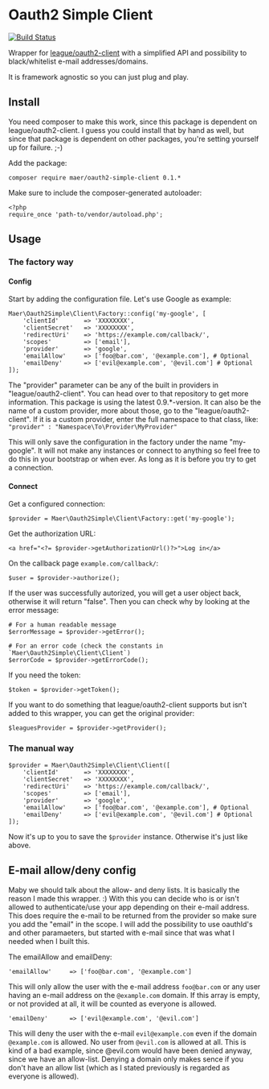 # Oauth2 Simple Client

[![Build Status](https://travis-ci.org/magnus-eriksson/oauth2-simple-client.svg?branch=master)](https://travis-ci.org/magnus-eriksson/oauth2-simple-client)


Wrapper for [league/oauth2-client](https://github.com/thephpleague/oauth2-client) with a simplified API and possibility to black/whitelist e-mail addresses/domains.

It is framework agnostic so you can just plug and play. 


## Install
You need composer to make this work, since this package is dependent on league/oauth2-client. I guess you could install that by hand as well, but since that package is dependent on other packages, you're setting yourself up for failure. ;-)

Add the package:

    composer require maer/oauth2-simple-client 0.1.*

Make sure to include the composer-generated autoloader:

    <?php
    require_once 'path-to/vendor/autoload.php';

## Usage

### The factory way

#### Config
Start by adding the configuration file. Let's use Google as example:

    Maer\Oauth2Simple\Client\Factory::config('my-google', [
        'clientId'       => 'XXXXXXXX',
        'clientSecret'   => 'XXXXXXXX',
        'redirectUri'    => 'https://example.com/callback/',
        'scopes'         => ['email'],
        'provider'       => 'google',
        'emailAllow'     => ['foo@bar.com', '@example.com'], # Optional
        'emailDeny'      => ['evil@example.com', '@evil.com'] # Optional
    ]);

The "provider" parameter can be any of the built in providers in "league/oauth2-client". You can head over to that repository to get more information. This package is using the latest 0.9.*-version.
It can also be the name of a custom provider, more about those, go to the "league/oauth2-client".
If it is a custom provider, enter the full namespace to that class, like: `"provider" : "Namespace\To\Provider\MyProvider"`

This will only save the configuration in the factory under the name "my-google". It will not make any instances or connect to anything so feel free to do this in your bootstrap or when ever. As long as it is before you try to get a connection.


#### Connect

Get a configured connection:

    $provider = Maer\Oauth2Simple\Client\Factory::get('my-google');

Get the authorization URL: 

    <a href="<?= $provider->getAuthorizationUrl()?>">Log in</a>

On the callback page `example.com/callback/`:

    $user = $provider->authorize();

If the user was successfully autorized, you will get a user object back, otherwise it will return "false". Then you can check why by looking at the error message:
    
    # For a human readable message
    $errorMessage = $provider->getError();

    # For an error code (check the constants in `Maer\Oauth2Simple\Client\Client`)
    $errorCode = $provider->getErrorCode();

If you need the token:
        
    $token = $provider->getToken();

If you want to do something that league/oauth2-client supports but isn't added to this wrapper, you can get the original provider:

    $leaguesProvider = $provider->getProvider();


### The manual way

    $provider = Maer\Oauth2Simple\Client\Client([
        'clientId'       => 'XXXXXXXX',
        'clientSecret'   => 'XXXXXXXX',
        'redirectUri'    => 'https://example.com/callback/',
        'scopes'         => ['email'],
        'provider'       => 'google',
        'emailAllow'     => ['foo@bar.com', '@example.com'], # Optional
        'emailDeny'      => ['evil@example.com', '@evil.com'] # Optional
    ]);

Now it's up to you to save the `$provider` instance. Otherwise it's just like above.


## E-mail allow/deny config

Maby we should talk about the allow- and deny lists. It is basically the reason I made this wrapper. :)
With this you can decide who is or isn't allowed to authenticate/use your app depending on their e-mail address. This does require the e-mail to be returned from the provider so make sure you add the "email" in the scope. I will add the possibility to use oauthId's and other paramaeters, but started with e-mail since that was what I needed when I built this.

The emailAllow and emailDeny:

    'emailAllow'     => ['foo@bar.com', '@example.com']

This will only allow the user with the e-mail address `foo@bar.com` or any user having an e-mail address on the `@example.com` domain. If this array is empty, or not provided at all, it will be counted as everyone is allowed.

    'emailDeny'      => ['evil@example.com', '@evil.com']

This will deny the user with the e-mail `evil@example.com` even if the domain `@example.com` is allowed. No user from `@evil.com` is allowed at all. This is kind of a bad example, since @evil.com would have been denied anyway, since we have an allow-list. Denying a domain only makes sence if you don't have an allow list (which as I stated previously is regarded as everyone is allowed).